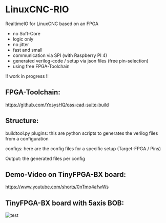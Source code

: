 # LinuxCNC-RIO

RealtimeIO for LinuxCNC based on an FPGA

* no Soft-Core
* logic only
* no jitter
* fast and small
* communication via SPI (with Raspberry PI 4)
* generated verilog-code / setup via json files (free pin-selection)
* using free FPGA-Toolchain

!! work in progress !!

## FPGA-Toolchain:

 https://github.com/YosysHQ/oss-cad-suite-build


## Structure:

buildtool.py plugins:  this are python scripts to generates the verilog files from a configuration

configs: here are the config files for a specific setup (Target-FPGA / Pins)

Output: the generated files per config


## Demo-Video on TinyFPGA-BX board:

https://www.youtube.com/shorts/0nTmo4afwWs


## TinyFPGA-BX board with 5axis BOB:

![test](https://raw.githubusercontent.com/multigcs/LinuxCNC-RIO/main/files/4x.jpg)



